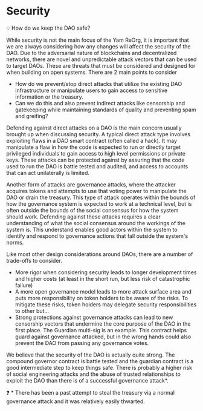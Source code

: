 # Security

💡 How do we keep the DAO safe?


While security is not the main focus of the Yam ReOrg, it is important that we are always considering how any changes will affect the security of the DAO. Due to the adversarial nature of blockchains and decentralized networks, there are novel and unpredictable attack vectors that can be used to target DAOs. These are threats that must be considered and designed for when building on open systems. There are 2 main points to consider

- How do we prevent/stop direct attacks that utilize the existing DAO infrastructure or manipulate users to gain access to sensitive information or the treasury.
- Can we do this and also prevent indirect attacks like censorship and gatekeeping while maintaining standards of quality and preventing spam and greifing?

Defending against direct attacks on a DAO is the main concern usually brought up when discussing security. A typical direct attack type involves exploiting flaws in a DAO smart contract (often called a hack). It may manipulate a flaw in how the code is expected to run or directly target privileged individuals to gain access to high level permissions or private keys. These attacks can be protected against by assuring that the code used to run the DAO is battle tested and audited, and access to accounts that can act unilaterally is limited.

Another form of attacks are governance attacks, where the attacker acquires tokens and attempts to use that voting power to manipulate the DAO or drain the treasury. This type of attack operates within the bounds of how the governance system is expected to work at a technical level, but is often outside the bounds of the social consensus for how the system should work. Defending against these attacks requires a clear understanding of what the social consensus around the workings of the system is. This understand enables good actors within the system to identify and respond to governance actions that fall outside the system's norms.

Like most other design considerations around DAOs, there are a number of trade-offs to consider.

- More rigor when considering security leads to longer development times and higher costs (at least in the short run, but less risk of catastrophic failure)
- A more open governance model leads to more attack surface area and puts more responsibility on token holders to be aware of the risks. To mitigate these risks, token holders may delegate security responsibilities to other but…
- Strong protections against governance attacks can lead to new censorship vectors that undermine the core purpose of the DAO in the first place. The Guardian multi-sig is an example. This contract helps guard against governance attacked, but in the wrong hands could also prevent the DAO from passing any governance votes.

We believe that the security of the DAO is actually quite strong. The compound governor contract is battle tested and the guardian contract is a good intermediate step to keep things safe. There is probably a higher risk of social engineering attacks and the abuse of trusted relationships to exploit the DAO than there is of a successful governance attack*.

❓ * There has been a past attempt to steal the treasury via a normal governance attack and it was relatively easily thwarted.
